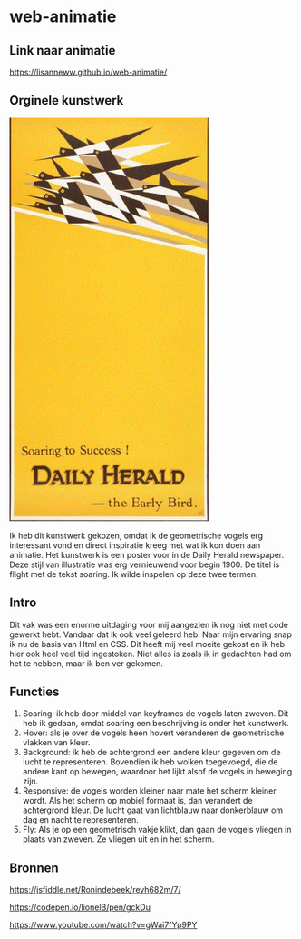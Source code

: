 # web-animatie

## Link naar animatie

https://lisanneww.github.io/web-animatie/

## Orginele kunstwerk

![](flight.gif)

Ik heb dit kunstwerk gekozen, omdat ik de geometrische vogels erg interessant vond en direct inspiratie kreeg met wat ik kon doen aan animatie. Het kunstwerk is een poster voor in de Daily Herald newspaper. Deze stijl van illustratie was erg vernieuwend voor begin 1900. De titel is flight met de tekst soaring. Ik wilde inspelen op deze twee termen.

## Intro

Dit vak was een enorme uitdaging voor mij aangezien ik nog niet met code gewerkt hebt. Vandaar dat ik ook veel geleerd heb. Naar mijn ervaring snap ik nu de basis van Html en CSS. Dit heeft mij veel moeite gekost en ik heb hier ook heel veel tijd ingestoken. Niet alles is zoals ik in gedachten had om het te hebben, maar ik ben ver gekomen.

## Functies

1.	Soaring: ik heb door middel van keyframes de vogels laten zweven. Dit heb ik gedaan, omdat soaring een beschrijving is onder het kunstwerk. 
2.	Hover: als je over de vogels heen hovert veranderen de geometrische vlakken van kleur.
3.	Background: ik heb de achtergrond een andere kleur gegeven om de lucht te representeren. Bovendien ik heb wolken toegevoegd, die de andere kant op bewegen, waardoor het lijkt alsof de vogels in beweging zijn. 
4.	Responsive: de vogels worden kleiner naar mate het scherm kleiner wordt. Als het scherm op mobiel formaat is, dan verandert de achtergrond kleur. De lucht gaat van lichtblauw naar donkerblauw om dag en nacht te representeren.
5.	Fly: Als je op een geometrisch vakje klikt, dan gaan de vogels vliegen in plaats van zweven. Ze vliegen uit en in het scherm.

## Bronnen

https://jsfiddle.net/Ronindebeek/revh682m/7/

https://codepen.io/lionelB/pen/gckDu

https://www.youtube.com/watch?v=gWai7fYp9PY

